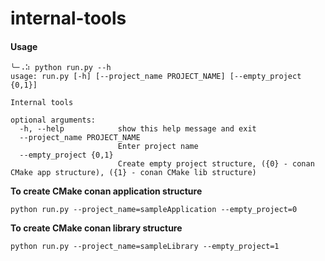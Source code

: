 # internal-tools

#### Usage
```[bash]
╰─⠠⠵ python run.py --h
usage: run.py [-h] [--project_name PROJECT_NAME] [--empty_project {0,1}]

Internal tools

optional arguments:
  -h, --help            show this help message and exit
  --project_name PROJECT_NAME
                        Enter project name
  --empty_project {0,1}
                        Create empty project structure, ({0} - conan CMake app structure), ({1} - conan CMake lib structure)
```

**To create CMake conan application structure**
```[bash]
python run.py --project_name=sampleApplication --empty_project=0
```

**To create CMake conan library structure**
```[bash]
python run.py --project_name=sampleLibrary --empty_project=1
```
